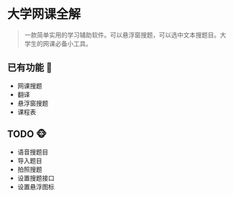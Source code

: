 # 大学网课全解
> 一款简单实用的学习辅助软件。可以悬浮窗搜题，可以选中文本搜题目。大学生的网课必备小工具。

## 已有功能 🦁
- 网课搜题
- 翻译
- 悬浮窗搜题
- 课程表

## TODO 🐵
- 语音搜题目
- 导入题目
- 拍照搜题
- 设置搜题接口
- 设置悬浮图标
